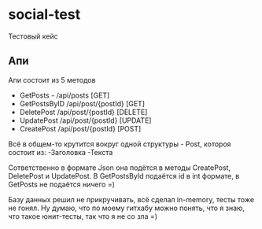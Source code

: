 # social-test
Тестовый кейс

## Апи
Апи состоит из 5 методов
- GetPosts - /api/posts [GET]
- GetPostsByID /api/post/{postId} [GET]
- DeletePost /api/post/{postId} [DELETE]
- UpdatePost /api/post/{postId} [UPDATE]
- CreatePost /api/post/{postId} [POST]

Всё в общем-то крутится вокруг одной структуры - Post, котороя состоит из:
-Заголовка
-Текста

Сответственно в формате Json она подётся в методы CreatePost, DeletePost и UpdatePost.
В GetPostsById подаётся id в int формате, в GetPosts не подаётся ничего =)

Базу данных решил не прикручивать, всё сделал in-memory, тесты тоже не гонял.
Ну думаю, что по моему гитхабу можно понять, что я знаю, что такое юнит-тесты, так что я не со зла =)
